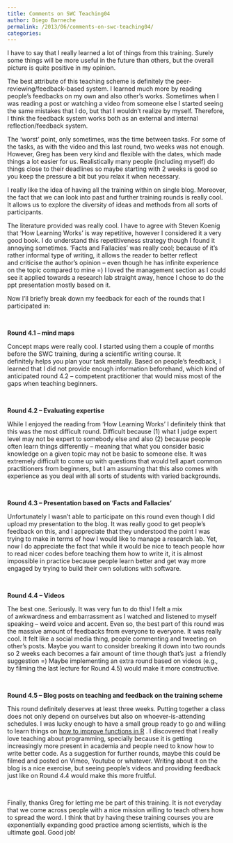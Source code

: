 ```yaml
---
title: Comments on SWC Teaching04
author: Diego Barneche
permalink: /2013/06/comments-on-swc-teaching04/
categories:
---
```

I have to say that I really learned a lot of things from this training. Surely some things will be more useful in the future than others, but the overall picture is quite positive in my opinion.

The best attribute of this teaching scheme is definitely the peer-reviewing/feedback-based system. I learned much more by reading people&#8217;s feedbacks on my own and also other&#8217;s works. Sometimes when I was reading a post or watching a video from someone else I started seeing the same mistakes that I do, but that I wouldn&#8217;t realize by myself. Therefore, I think the feedback system works both as an external and internal reflection/feedback system.

The &#8216;worst&#8217; point, only sometimes, was the time between tasks. For some of the tasks, as with the video and this last round, two weeks was not enough. However, Greg has been very kind and flexible with the dates, which made things a lot easier for us. Realistically many people (including myself) do things close to their deadlines so maybe starting with 2 weeks is good so you keep the pressure a bit but you relax it when necessary.

I really like the idea of having all the training within on single blog. Moreover, the fact that we can look into past and further training rounds is really cool. It allows us to explore the diversity of ideas and methods from all sorts of participants.

The literature provided was really cool. I have to agree with Steven Koenig that &#8216;How Learning Works&#8217; is way repetitive, however I considered it a very good book. I do understand this repetitiveness strategy though I found it annoying sometimes. &#8216;Facts and Fallacies&#8217; was really cool; because of it&#8217;s rather informal type of writing, it allows the reader to better reflect and criticise the author&#8217;s opinion &#8211; even though he has infinite experience on the topic compared to mine =) I loved the management section as I could see it applied towards a research lab straight away, hence I chose to do the ppt presentation mostly based on it.

Now I&#8217;ll briefly break down my feedback for each of the rounds that I participated in:

&nbsp;

**Round 4.1 &#8211; mind maps**

Concept maps were really cool. I started using them a couple of months before the SWC training, during a scientific writing course. It definitely helps you plan your task mentally. Based on people&#8217;s feedback, I learned that I did not provide enough information beforehand, which kind of anticipated round 4.2 &#8211; competent practitioner that would miss most of the gaps when teaching beginners.

&nbsp;

**Round 4.2 &#8211; Evaluating expertise**

While I enjoyed the reading from &#8216;How Learning Works&#8217; I definitely think that this was the most difficult round. Difficult because (1) what I judge expert level may not be expert to somebody else and also (2) because people often learn things differently &#8211; meaning that what you consider basic knowledge on a given topic may not be basic to someone else. It was extremely difficult to come up with questions that would tell apart common practitioners from beginners, but I am assuming that this also comes with experience as you deal with all sorts of students with varied backgrounds.

&nbsp;

**Round 4.3 &#8211; Presentation based on &#8216;Facts and Fallacies&#8217;**

Unfortunately I wasn&#8217;t able to participate on this round even though I did upload my presentation to the blog. It was really good to get people&#8217;s feedback on this, and I appreciate that they understood the point I was trying to make in terms of how I would like to manage a research lab. Yet, now I do appreciate the fact that while it would be nice to teach people how to read nicer codes before teaching them how to write it, it is almost impossible in practice because people learn better and get way more engaged by trying to build their own solutions with software.

&nbsp;

**Round 4.4 &#8211; Videos**

The best one. Seriously. It was very fun to do this! I felt a mix of awkwardness and embarrassment as I watched and listened to myself speaking &#8211; weird voice and accent. Even so, the best part of this round was the massive amount of feedbacks from everyone to everyone. It was really cool. It felt like a social media thing, people commenting and tweeting on other&#8217;s posts. Maybe you want to consider breaking it down into two rounds so 2 weeks each becomes a fair amount of time though that&#8217;s just  a friendly suggestion =) Maybe implementing an extra round based on videos (e.g., by filming the last lecture for Round 4.5) would make it more constructive.

&nbsp;

**Round 4.5 &#8211; Blog posts on teaching and feedback on the training scheme**

This round definitely deserves at least three weeks. Putting together a class does not only depend on ourselves but also on whoever-is-attending schedules. I was lucky enough to have a small group ready to go and willing to learn things on [how to improve functions in R][1] . I discovered that I really love teaching about programming, specially because it is getting increasingly more present in academia and people need to know how to write better code. As a suggestion for further rounds, maybe this could be filmed and posted on Vimeo, Youtube or whatever. Writing about it on the blog is a nice exercise, but seeing people&#8217;s videos and providing feedback just like on Round 4.4 would make this more fruitful.

&nbsp;

Finally, thanks Greg for letting me be part of this training. It is not everyday that we come across people with a nice mission willing to teach others how to spread the word. I think that by having these training courses you are exponentially expanding good practice among scientists, which is the ultimate goal. Good job!

 [1]: http://teaching.software-carpentry.org/2013/06/17/audience-feedback/
